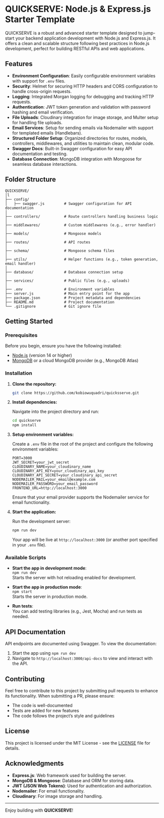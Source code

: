 # QUICKSERVE: Node.js & Express.js Starter Template

QUICKSERVE is a robust and advanced starter template designed to jump-start your backend application development with Node.js and Express.js. It offers a clean and scalable structure following best practices in Node.js development, perfect for building RESTful APIs and web applications.

## Features
- **Environment Configuration**: Easily configurable environment variables with support for `.env` files.
- **Security**: Helmet for securing HTTP headers and CORS configuration to handle cross-origin requests.
- **Logging**: Integrated Morgan logging for debugging and tracking HTTP requests.
- **Authentication**: JWT token generation and validation with password hashing and email verification.
- **File Uploads**: Cloudinary integration for image storage, and Multer setup for handling file uploads.
- **Email Services**: Setup for sending emails via Nodemailer with support for templated emails (Handlebars).
- **Structured Folder Setup**: Organized directories for routes, models, controllers, middlewares, and utilities to maintain clean, modular code.
- **Swagger Docs**: Built-in Swagger configuration for easy API documentation and testing.
- **Database Connection**: MongoDB integration with Mongoose for seamless database interactions.

## Folder Structure

```
QUICKSERVE/
│l
├── config/
│   ├── swagger.js         # Swagger configuration for API documentation
│
├── controllers/           # Route controllers handling business logic
│
├── middlewares/           # Custom middlewares (e.g., error handler)
│
├── models/                # Mongoose models
│
├── routes/                # API routes
│
├── schema/                # Mongoose schema files
│
├── utils/                 # Helper functions (e.g., token generation, email handler)
│
├── database/              # Database connection setup
│
├── services/              # Public files (e.g., uploads)
│
├── .env                   # Environment variables
├── server.js              # Main entry point for the app
├── package.json           # Project metadata and dependencies
├── README.md              # Project documentation
└── .gitignore             # Git ignore file
```

## Getting Started

### Prerequisites
Before you begin, ensure you have the following installed:
- [Node.js](https://nodejs.org/) (version 14 or higher)
- [MongoDB](https://www.mongodb.com/try/download/community) or a cloud MongoDB provider (e.g., MongoDB Atlas)

### Installation

1. **Clone the repository:**

   ```bash
   git clone https://github.com/kobiowuquadri/quicksserve.git
   ```

2. **Install dependencies:**

   Navigate into the project directory and run:

   ```bash
   cd quickserve
   npm install
   ```

3. **Setup environment variables:**

   Create a `.env` file in the root of the project and configure the following environment variables:

   ```
   PORT=3000
   JWT_SECRET=your_jwt_secret
   CLOUDINARY_NAME=your_cloudinary_name
   CLOUDINARY_API_KEY=your_cloudinary_api_key
   CLOUDINARY_API_SECRET=your_cloudinary_api_secret
   NODEMAILER_MAIL=your_email@example.com
   NODEMAILER_PASSWORD=your_email_password
   FRONTEND_URL=http://localhost:3000
   ```

   Ensure that your email provider supports the Nodemailer service for email functionality.

4. **Start the application:**

   Run the development server:

   ```bash
   npm run dev
   ```

   Your app will be live at `http://localhost:3000` (or another port specified in your `.env` file).

### Available Scripts

- **Start the app in development mode**:  
   `npm run dev`  
   Starts the server with hot reloading enabled for development.

- **Start the app in production mode**:  
   `npm start`  
   Starts the server in production mode.

- **Run tests**:  
   You can add testing libraries (e.g., Jest, Mocha) and run tests as needed.

## API Documentation

API endpoints are documented using Swagger. To view the documentation:
1. Start the app using `npm run dev`
2. Navigate to `http://localhost:3000/api-docs` to view and interact with the API.

## Contributing

Feel free to contribute to this project by submitting pull requests to enhance its functionality. When submitting a PR, please ensure:
- The code is well-documented
- Tests are added for new features
- The code follows the project’s style and guidelines

## License

This project is licensed under the MIT License - see the [LICENSE](LICENSE) file for details.

## Acknowledgments

- **Express.js**: Web framework used for building the server.
- **MongoDB & Mongoose**: Database and ORM for storing data.
- **JWT (JSON Web Tokens)**: Used for authentication and authorization.
- **Nodemailer**: For email functionality.
- **Cloudinary**: For image storage and handling.

---

Enjoy building with **QUICKSERVE**!
